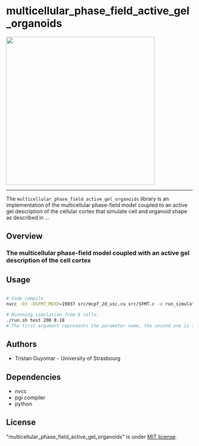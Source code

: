 #  multicellular_phase_field_active_gel_organoids

<img src="https://github.com/kana-fuji/MCPFM_for_Lumen_Fusion/assets/135681531/dc348586-a0d3-4494-84a3-ed88bfe4b1c9" width="400">
<hr/>

The `multicellular_phase_field_active_gel_organoids` library is an implementation of the multicellular phase-field model coupled to an active gel description of the cellular cortex that simulate cell and organoid shape as described in ...

## Overview

### The multicellular phase-field model coupled with an active gel description of the cell cortex


## Usage
```sh

# Code compile
nvcc -O3 -DSFMT_MEXP=19937 src/mcpf_2d_usc.cu src/SFMT.c -o run_simulation -std=c++11

# Runnning simulation from 8 cells: 
./run.sh test 200 0.18
# The first argument represents the parameter name, the second one is the cell growth time scale, and the third one is the rumen pressure.

```

## Authors

* Tristan Guyomar - University of Strasbourg

## Dependencies

- nvcc
- pgi compiler
- python 

## License
"multicellular_phase_field_active_gel_organoids" is under [MIT license](https://en.wikipedia.org/wiki/MIT_License).